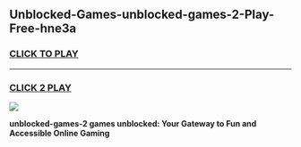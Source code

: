 
## Unblocked-Games-unblocked-games-2-Play-Free-hne3a
<h3>
<a href="https://premium76.site?title=unblocked-games-2&ref=15A">CLICK TO PLAY</a></h3>
<hr>

<h3>
<a href="https://premium76.site?title=unblocked-games-2&ref=15A">CLICK 2 PLAY</a>
  
</h3>

<a href="https://premium76.site?title=unblocked-games-2&ref=15A"><img src="https://clearcache.store/games.png"></a>


**unblocked-games-2 games unblocked: Your Gateway to Fun and Accessible Online Gaming**
